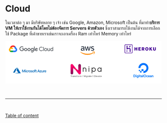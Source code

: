 # Cloud

ในเวลาต่อ ๆ มา มีบริษัทหลาย ๆ เจ้า เช่น Google, Amazon, Microsoft เป็นต้น
ที่มาทำ**บริการ VM ให้เราใช้งานกันได้โดยไม่ต้องจัดการ Servers ด้วยตัวเอง** ซึ่งเราสามารถใช้งานได้จากการเลือกใช้ Package ที่เค้าขายเราเช่นเราจะเอาเครื่อง Ram เท่าไหร่ Memory เท่าไหร่

![Cloud Provider](./images/cloud.png)

<br><hr><br>

[Table of content](https://github.com/napatwongchr/intro-to-container)
